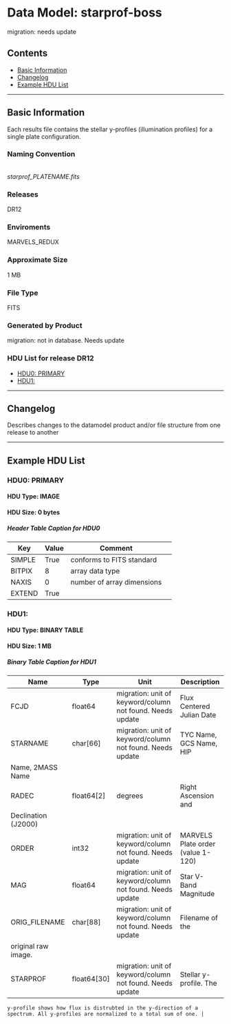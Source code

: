 # Data Model: starprof-boss


migration: needs update


## Contents
- [Basic Information](#basic-information)
- [Changelog](#changelog)
- [Example HDU List](#example-hdu-list)


---

## Basic Information
Each results file contains the stellar y-profiles (illumination
profiles) for a single plate configuration.

### Naming Convention
<br/>  <i>starprof_PLATENAME.fits</i> 

### Releases
DR12

### Enviroments
MARVELS_REDUX

### Approximate Size
1 MB

### File Type
FITS

### Generated by Product
migration: not in database. Needs update

### HDU List for release DR12
  - [HDU0: PRIMARY](#hdu0-primary)
  - [HDU1: ](#hdu1-)


---

## Changelog
Describes changes to the datamodel product and/or file structure from one release to another

---
## Example HDU List


### HDU0: PRIMARY


#### HDU Type: IMAGE
#### HDU Size:  0 bytes

##### Header Table Caption for HDU0
Key | Value | Comment | |
| --- | --- | --- | --- |
| SIMPLE | True | conforms to FITS standard |
| BITPIX | 8 | array data type |
| NAXIS | 0 | number of array dimensions |
| EXTEND | True |  |



### HDU1: 


#### HDU Type: BINARY TABLE
#### HDU Size:  1 MB

##### Binary Table Caption for HDU1
Name | Type | Unit | Description |
| --- | --- | --- | --- |
 | FCJD | float64 | migration: unit of keyword/column not found. Needs update | Flux Centered Julian Date |
 | STARNAME | char[66] | migration: unit of keyword/column not found. Needs update | TYC Name, GCS Name, HIP
    Name, 2MASS Name |
 | RADEC | float64[2] | degrees | Right Ascension and
    Declination (J2000) |
 | ORDER | int32 | migration: unit of keyword/column not found. Needs update | MARVELS Plate order (value 1-120) |
 | MAG | float64 | migration: unit of keyword/column not found. Needs update | Star V-Band Magnitude |
 | ORIG_FILENAME | char[88] | migration: unit of keyword/column not found. Needs update | Filename of the
    original raw image. |
 | STARPROF | float64[30] | migration: unit of keyword/column not found. Needs update | Stellar y-profile. The
    y-profile shows how flux is distrubted in the y-direction of a
    spectrum. All y-profiles are normalized to a total sum of one. |


